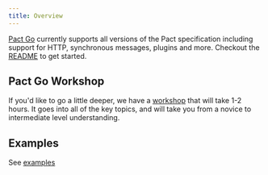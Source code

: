```yaml
---
title: Overview
---
```


[Pact Go](https://github.com/pact-foundation/pact-go/) currently supports all versions of the Pact specification including support for HTTP, synchronous messages, plugins and more. Checkout the [README](/implementation_guides/go/readme) to get started.

## Pact Go Workshop

If you'd like to go a little deeper, we have a [workshop](https://github.com/pact-foundation/pact-workshop-go) that will take 1-2 hours. It goes into all of the key topics, and will take you from a novice to intermediate level understanding.

## Examples

See [examples](/implementation_guides/go/docs/examples)